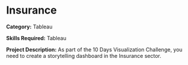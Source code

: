 # Insurance

**Category:** Tableau

**Skills Required:**
Tableau

**Project Description:**
As part of the 10 Days Visualization Challenge, you need to create a storytelling dashboard in the Insurance sector.
